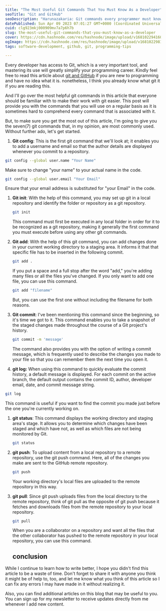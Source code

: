 ```yaml
---
title: "The Most Useful Git Commands That You Must Know As a Developer"
seoTitle: "Git and GitHub"
seoDescription: "Harunazakaria: Git commands every programmer must know"
datePublished: Sun Apr 09 2023 07:01:27 GMT+0000 (Coordinated Universal Time)
cuid: clg923mkj000909mv7a7p6h7b
slug: the-most-useful-git-commands-that-you-must-know-as-a-developer
cover: https://cdn.hashnode.com/res/hashnode/image/upload/v1681022941601/86205ddb-cfbb-4ee1-a143-353b21a96c7d.png
ogImage: https://cdn.hashnode.com/res/hashnode/image/upload/v1681022981720/0671ebb1-e1ca-4c56-9321-6cc3299b8cb8.png
tags: software-development, github, git, programming-tips

---
```


Every developer has access to Git, which is a very important tool, and mastering its use will greatly simplify your programming career. Kindly feel free to read this article about [git and GitHub](https://harunzywrites.hashnode.dev/what-is-github) if you are new to programming and have no idea what it is. nonetheless, I think you already know what git it if you are reading this.

And I'll go over the most helpful git commands in this article that everyone should be familiar with to make their work with git easier. This post will provide you with the commands that you will use on a regular basis as it is sometimes hard to comprehend every command that is associated with it.

But, to make sure you get the most out of this article, I'm going to give you the seven(7) git commands that, in my opinion, are most commonly used. Without further ado, let's get started.

1. **Git config**: This is the first git command that we'll look at; it enables you to add a username and email so that the author details are displayed whenever you commit to a repository.
    

```bash
git config --global user.name "Your Name"
```

Make sure to change "your name" to your actual name in the code.

```bash
git config --global user.email "Your Email"
```

Ensure that your email address is substituted for "your Email" in the code.

1. **Git init**: With the help of this command, you may set up git in a local repository and identify the folder or repository as a git repository.
    
    ```bash
    git init
    ```
    
    This command must first be executed in any local folder in order for it to be recognized as a git repository, making it generally the first command you must execute before using any other git commands.
    
2. **Git add**: With the help of this git command, you can add changes done in your current working directory to a staging area. It informs it that that specific file has to be inserted in the following commit.
    
    ```bash
    git add .
    ```
    
    If you put a space and a full stop after the word "add," you're adding many files or all the files you've changed. If you only want to add one file, you can use this command.
    
    ```bash
    git add "filename"
    ```
    
    But, you can use the first one without including the filename for both reasons.
    
3. **Git commit**: I've been mentioning this command since the beginning, so it's time we got to it. This command enables you to take a snapshot of the staged changes made throughout the course of a Git project's history.
    
    ```bash
    git commit -m 'message'
    ```
    
    The command also provides you with the option of writing a commit message, which is frequently used to describe the changes you made to your file so that you can remember them the next time you open it.
    
4. **git log:** When using this command to quickly evaluate the commit history, a default message is displayed. For each commit on the active branch, the default output contains the commit ID, author, developer email, date, and commit message string.
    

```bash
git log
```

This command is useful if you want to find the commit you made just before the one you're currently working on.

1. **git status**: This command displays the working directory and staging area's stage. It allows you to determine which changes have been staged and which have not, as well as which files are not being monitored by Git.
    
    ```bash
    git status
    ```
    
2. **git push**: To upload content from a local repository to a remote repository, use the git push command. Here, all of the changes you make are sent to the GitHub remote repository.
    
    ```bash
    git push
    ```
    
    Your working directory's local files are uploaded to the remote repository in this way.
    
3. **git pull**: Since git push uploads files from the local directory to the remote repository, think of git pull as the opposite of git push because it fetches and downloads files from the remote repository to your local repository.
    
    ```bash
    git pull
    ```
    
    When you are a collaborator on a repository and want all the files that the other collaborator has pushed to the remote repository in your local repository, you can use this command.
    
    ## conclusion
    

While I continue to learn how to write better, I hope you didn't find this article to be a waste of time. Don't forget to share it with anyone you think it might be of help to, too, and let me know what you think of this article so I can fix any errors I may have made in it without realizing it.

Also, you can find additional articles on this blog that may be useful to you. You can sign up for my newsletter to receive updates directly from me whenever I add new content.